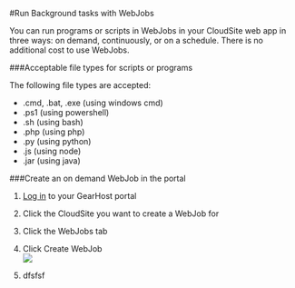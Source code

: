 #Run Background tasks with WebJobs

You can run programs or scripts in WebJobs in your CloudSite web app in three ways: on demand, continuously, or on a schedule. There is no additional cost to use WebJobs.

###Acceptable file types for scripts or programs

The following file types are accepted:

- .cmd, .bat, .exe (using windows cmd)
- .ps1 (using powershell)
- .sh (using bash)
- .php (using php)
- .py (using python)
- .js (using node)
- .jar (using java)

###Create an on demand WebJob in the portal

1. [Log in](https://my.gearhost.com/Account/Login) to your GearHost portal
2. Click the CloudSite you want to create a WebJob for
3. Click the WebJobs tab
4. Click Create WebJob	
![](https://raw.githubusercontent.com/GearHost/docs/master/Images/CreateWebJob.PNG)

5. dfsfsf